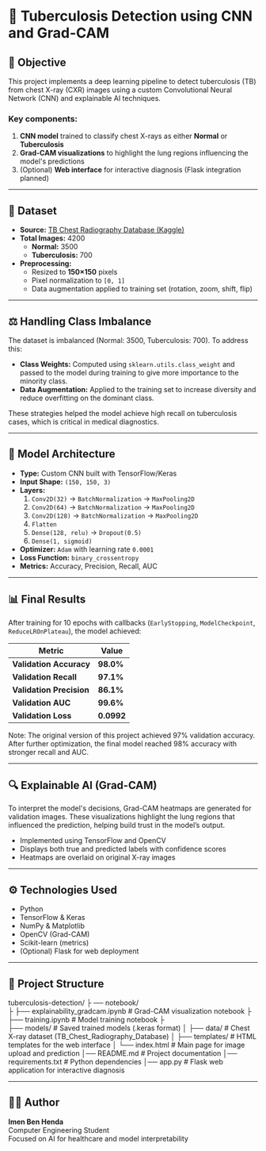 # 🧠 Tuberculosis Detection using CNN and Grad-CAM

## 🎯 Objective
This project implements a deep learning pipeline to detect tuberculosis (TB) from chest X-ray (CXR) images using a custom Convolutional Neural Network (CNN) and explainable AI techniques.

### Key components:
1. **CNN model** trained to classify chest X-rays as either **Normal** or **Tuberculosis**
2. **Grad-CAM visualizations** to highlight the lung regions influencing the model's predictions
3. (Optional) **Web interface** for interactive diagnosis (Flask integration planned)

---

## 📁 Dataset
- **Source:** [TB Chest Radiography Database (Kaggle)](https://www.kaggle.com/datasets/tawsifurrahman/tuberculosis-tb-chest-xray-dataset)
- **Total Images:** 4200
  - **Normal:** 3500
  - **Tuberculosis:** 700
- **Preprocessing:**
  - Resized to **150×150** pixels
  - Pixel normalization to `[0, 1]`
  - Data augmentation applied to training set (rotation, zoom, shift, flip)

---

## ⚖️ Handling Class Imbalance
The dataset is imbalanced (Normal: 3500, Tuberculosis: 700). To address this:

- **Class Weights:** Computed using `sklearn.utils.class_weight` and passed to the model during training to give more importance to the minority class.
- **Data Augmentation:** Applied to the training set to increase diversity and reduce overfitting on the dominant class.

These strategies helped the model achieve high recall on tuberculosis cases, which is critical in medical diagnostics.

---

## 🧱 Model Architecture
- **Type:** Custom CNN built with TensorFlow/Keras
- **Input Shape:** `(150, 150, 3)`
- **Layers:**
  1. `Conv2D(32)` → `BatchNormalization` → `MaxPooling2D`
  2. `Conv2D(64)` → `BatchNormalization` → `MaxPooling2D`
  3. `Conv2D(128)` → `BatchNormalization` → `MaxPooling2D`
  4. `Flatten`
  5. `Dense(128, relu)` → `Dropout(0.5)`
  6. `Dense(1, sigmoid)`
- **Optimizer:** `Adam` with learning rate `0.0001`
- **Loss Function:** `binary_crossentropy`
- **Metrics:** Accuracy, Precision, Recall, AUC

---

## 📊 Final Results
After training for 10 epochs with callbacks (`EarlyStopping`, `ModelCheckpoint`, `ReduceLROnPlateau`), the model achieved:

| Metric               | Value     |
|----------------------|-----------|
| **Validation Accuracy** | **98.0%** |
| **Validation Recall**   | **97.1%** |
| **Validation Precision**| **86.1%** |
| **Validation AUC**      | **99.6%** |
| **Validation Loss**     | **0.0992** |

Note: The original version of this project achieved 97% validation accuracy. After further optimization, the final model reached 98% accuracy with stronger recall and AUC.

---

## 🔍 Explainable AI (Grad-CAM)
To interpret the model's decisions, Grad-CAM heatmaps are generated for validation images. These visualizations highlight the lung regions that influenced the prediction, helping build trust in the model’s output.

- Implemented using TensorFlow and OpenCV
- Displays both true and predicted labels with confidence scores
- Heatmaps are overlaid on original X-ray images

---

## ⚙️ Technologies Used
- Python
- TensorFlow & Keras
- NumPy & Matplotlib
- OpenCV (Grad-CAM)
- Scikit-learn (metrics)
- (Optional) Flask for web deployment

---

## 📂 Project Structure
tuberculosis-detection/
├ ── notebook/                       
├      ├── explainability_gradcam.ipynb  # Grad-CAM visualization notebook
├      ├── training.ipynb              # Model training notebook
├            
├── models/                     # Saved trained models (.keras format)
│
├── data/                       # Chest X-ray dataset (TB_Chest_Radiography_Database)
│
├── templates/                  # HTML templates for the web interface
│   └── index.html              # Main page for image upload and prediction
│── README.md                   # Project documentation
│── requirements.txt            # Python dependencies
│── app.py                      # Flask web application for interactive diagnosis
  
---

## 👩‍💻 Author
**Imen Ben Henda**  
Computer Engineering Student  
Focused on AI for healthcare and model interpretability